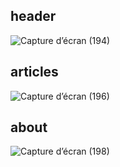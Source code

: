 ## header
![Capture d’écran (194)](https://user-images.githubusercontent.com/70175062/120932515-7610d080-c6f6-11eb-973c-1927a86e96a2.png)
## articles
![Capture d’écran (196)](https://user-images.githubusercontent.com/70175062/120932633-dbfd5800-c6f6-11eb-8cf2-43f1ea9ccd0a.png)
## about
![Capture d’écran (198)](https://user-images.githubusercontent.com/70175062/120932642-e586c000-c6f6-11eb-9dbd-fe3445d29fd9.png)
